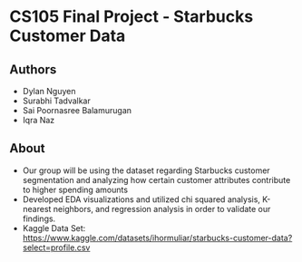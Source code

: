 # CS105 Final Project - Starbucks Customer Data

## Authors
 * Dylan Nguyen
 * Surabhi Tadvalkar 
 * Sai Poornasree Balamurugan
 * Iqra Naz  



## About
  * Our group will be using the dataset regarding Starbucks customer segmentation and analyzing how certain customer attributes contribute to higher spending amounts
  * Developed EDA visualizations and utilized chi squared analysis, K-nearest neighbors, and regression analysis in order to validate our findings.
  * Kaggle Data Set: https://www.kaggle.com/datasets/ihormuliar/starbucks-customer-data?select=profile.csv
